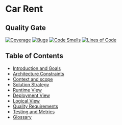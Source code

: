 # Car Rent

## Quality Gate
[![Coverage](https://sonarcloud.io/api/project_badges/measure?project=mihl9_zbw.SoftwareArchitectureAndDesign.CarRent&metric=coverage)](https://sonarcloud.io/dashboard?id=mihl9_zbw.SoftwareArchitectureAndDesign.CarRent)
[![Bugs](https://sonarcloud.io/api/project_badges/measure?project=mihl9_zbw.SoftwareArchitectureAndDesign.CarRent&metric=bugs)](https://sonarcloud.io/dashboard?id=mihl9_zbw.SoftwareArchitectureAndDesign.CarRent)
[![Code Smells](https://sonarcloud.io/api/project_badges/measure?project=mihl9_zbw.SoftwareArchitectureAndDesign.CarRent&metric=code_smells)](https://sonarcloud.io/dashboard?id=mihl9_zbw.SoftwareArchitectureAndDesign.CarRent)
[![Lines of Code](https://sonarcloud.io/api/project_badges/measure?project=mihl9_zbw.SoftwareArchitectureAndDesign.CarRent&metric=ncloc)](https://sonarcloud.io/dashboard?id=mihl9_zbw.SoftwareArchitectureAndDesign.CarRent)


## Table of Contents

- [Introduction and Goals](./docs/01.%20Introduction%20and%20Goals.md)
- [Architecture Constraints](./docs/02.%20Architecture%20Constraints.md)
- [Context and scope](./docs/03.%20Context%20and%20scope.md)
- [Solution Strategy](./docs/04.%20Solution%20Strategy.md)
- [Runtime View](./docs/05.%20Runtime%20View.md)
- [Deployment View](./docs/06.%20Deployment%20View.md)
- [Logical View](./docs/07.%20Logical%20View.md)
- [Quality Requirements](./docs/08.%20Quality%20Requirements.md)
- [Testing and Metrics](./docs/09.%20Testing%20and%20Metrics.md)
- [Glossary](./docs/10.%20Glossary.md)